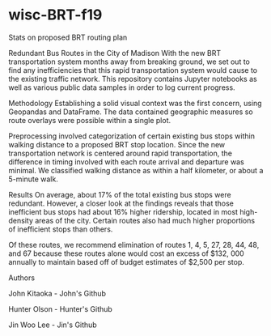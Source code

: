 # wisc-BRT-f19
Stats on proposed BRT routing plan

Redundant Bus Routes in the City of Madison
With the new BRT transportation system months away from breaking ground, we set out to find any inefficiencies that this rapid transportation system would cause to the existing traffic network. This repository contains Jupyter notebooks as well as various public data samples in order to log current progress.

Methodology
Establishing a solid visual context was the first concern, using Geopandas and DataFrame. The data contained geographic measures so route overlays were possible within a single plot.

Preprocessing involved categorization of certain existing bus stops within walking distance to a proposed BRT stop location. Since the new transportation network is centered around rapid transportation, the difference in timing involved with each route arrival and departure was minimal. We classified walking distance as within a half kilometer, or about a 5-minute walk.

Results
On average, about 17% of the total existing bus stops were redundant. However, a closer look at the findings reveals that those inefficient bus stops had about 16% higher ridership, located in most high-density areas of the city. Certain routes also had much higher proportions of inefficient stops than others.

Of these routes, we recommend elimination of routes 1, 4, 5, 27, 28, 44, 48, and 67 because these routes alone would cost an excess of $132, 000 annually to maintain based off of budget estimates of $2,500 per stop.

Authors

John Kitaoka - John's Github

Hunter Olson - Hunter's Github

Jin Woo Lee - Jin's Github
